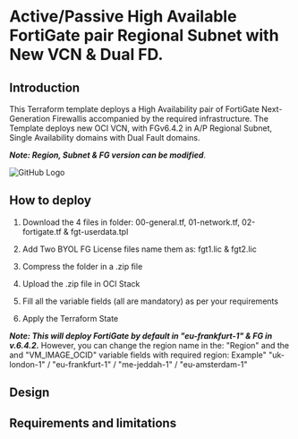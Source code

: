 # Active/Passive High Available FortiGate pair Regional Subnet with New VCN & Dual FD. 

## Introduction

This Terraform template deploys a High Availability pair of FortiGate Next-Generation Firewallis accompanied by the required infrastructure.
The Template deploys new OCI VCN, with FGv6.4.2 in A/P Regional Subnet, Single Availability domains with Dual Fault domains.

**_Note: Region, Subnet & FG version can be modified_**.


![GitHub Logo](https://user-images.githubusercontent.com/64405031/90371151-91372480-e07f-11ea-915e-9abc0a595418.png)


## How to deploy

1. Download the 4 files in folder: 00-general.tf, 01-network.tf, 02-fortigate.tf & fgt-userdata.tpl 

2. Add Two BYOL FG License files name them as: fgt1.lic  &  fgt2.lic
3. Compress the folder in a .zip file 
4. Upload the .zip file in OCI Stack
5. Fill all the variable fields (all are mandatory) as per your requirements 
6. Apply the Terraform State 

**_Note: This will deploy FortiGate by default in "eu-frankfurt-1" & FG in v.6.4.2_.**
However, you can change the region name in the: "Region" and the and "VM_IMAGE_OCID" variable fields with required region:
Example"  "uk-london-1" / "eu-frankfurt-1" / "me-jeddah-1" / "eu-amsterdam-1"


## Design


## Requirements and limitations
